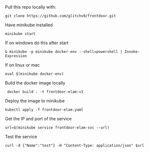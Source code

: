Pull this repo locally with:
```
git clone https://github.com/glitchv0/frontdoor.git
```

Have minikube installed
```
minikube start
```

If on windows do this after start
```
& minikube -p minikube docker-env --shell=powershell | Invoke-Expression
```

If on linux or mac
```
eval $(minikube docker-env) 
```

Build the docker image locally
```
 docker build . -t frontdoor-elam:v1
 ```

 Deploy the image to minikube
 ```
 kubectl apply -f frontdoor-elam.yaml
 ```

 Get the IP and port of the service
 ```
 url=$(minikube service frontdoor-elam-svc --url)
 ```

 Test the service
 ```
curl -d {"Name":"test"} -H "Content-Type: application/json" $url
 ```